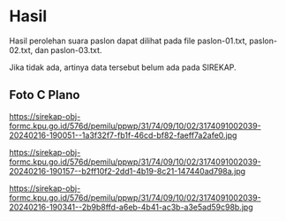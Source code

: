 # Hasil

Hasil perolehan suara paslon dapat dilihat pada file paslon-01.txt, paslon-02.txt, dan paslon-03.txt.

Jika tidak ada, artinya data tersebut belum ada pada SIREKAP.

## Foto C Plano

https://sirekap-obj-formc.kpu.go.id/576d/pemilu/ppwp/31/74/09/10/02/3174091002039-20240216-190051--1a3f32f7-fb1f-46cd-bf82-faeff7a2afe0.jpg

https://sirekap-obj-formc.kpu.go.id/576d/pemilu/ppwp/31/74/09/10/02/3174091002039-20240216-190157--b2ff10f2-2dd1-4b19-8c21-147440ad798a.jpg

https://sirekap-obj-formc.kpu.go.id/576d/pemilu/ppwp/31/74/09/10/02/3174091002039-20240216-190341--2b9b8ffd-a6eb-4b41-ac3b-a3e5ad59c98b.jpg
